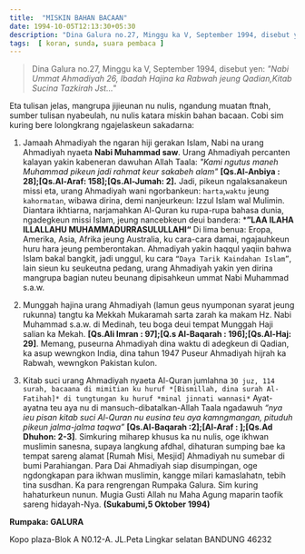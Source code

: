 ```yaml
---
title:  "MISKIN BAHAN BACAAN"
date: 1994-10-05T12:13:30+05:30
description: "Dina Galura no.27, Minggu ka V, September 1994, disebut yen: Nabi Ummat Ahmadiyah 26, Ibadah Hajina ka Rabwah jeung Qadian, Kitab Sucina Tazkirah Jst... " 
tags:  [ koran, sunda, suara pembaca ]
---
```


> Dina Galura no.27, Minggu ka V, September 1994, disebut yen: *"Nabi Ummat Ahmadiyah 26, Ibadah Hajina ka Rabwah jeung Qadian,Kitab Sucina Tazkirah Jst..."* 

Eta tulisan jelas, mangrupa jijieunan nu nulis, ngandung muatan ftnah, sumber tulisan nyabeulah, nu nulis katara miskin bahan bacaan.  Cobi sim kuring bere lolongkrang ngajelaskeun sakadarna: 

1. Jamaah Ahmadiyah the ngaran hiji gerakan Islam, Nabi na urang Ahmadiyah nyaeta **Nabi Muhammad saw**.  Urang Ahmadiyah percanten kalayan yakin kabeneran dawuhan Allah Taala: *"Kami ngutus maneh Muhammad pikeun jadi rahmat keur sakabeh alam"* **[Qs.Al-Anbiya : 28];[Qs.Al-Araf: 158];[Qs.Al-Jumah: 2].**  Jadi, pikeun ngalaksanakeun missi eta, urang Ahmadiyah wani ngorbankeun: `harta`,`waktu` jeung `kahormatan`, wibawa dirina, demi nanjeurkeun: Izzul Islam wal Mulimin.  Diantara ikhtiarna,  narjamahkan Al-Quran ku rupa-rupa bahasa dunia, ngadegkeun missi Islam, jeung nancebkeun deui bandera: ***”LAA ILAHA ILLALLAHU MUHAMMADURRASULULLAHI“** Di lima benua: Eropa, Amerika, Asia, Afrika jeung Australia, ku cara-cara damai, ngajauhkeun huru hara jeung pemberontakan.  Ahmadiyah yakin haqqul yaqiin bahwa Islam bakal bangkit, jadi unggul, ku cara `“Daya Tarik Kaindahan Islam”`, lain  sieun ku seukeutna pedang, urang Ahmadiyah yakin yen dirina mangrupa bagian nuteu beunang dipisahkeun ummat Nabi Muhammad s.a.w. 

2. Munggah hajina urang Ahmadiyah (lamun geus nyumponan syarat jeung rukunna) tangtu ka Mekkah Mukaramah sarta zarah ka makam Hz. Nabi Muhammad s.a.w. di Medinah, teu boga deui tempat  Munggah Haji salian ka Mekah. **[Qs.Ali Imran : 97];[Q.s Al-Baqarah : 196];[Qs.Al-Haj: 29]**. Memang, puseurna Ahmadiyah dina waktu di adegkeun di Qadian, ka asup wewngkon India, dina tahun 1947 Puseur Ahmadiyah hijrah ka Rabwah, wewngkon Pakistan kulon. 

3. Kitab suci urang Ahmadiyah nyaeta Al-Quran jumlahna `30 juz, 114 surah, bacaana di mimitian ku huruf *[Bismillah, dina surah Al-Fatihah]* di tungtungan ku huruf *minal jinnati wannasi*` Ayat-ayatna teu aya nu di mansuch-dibatalkan-Allah Taala ngadawuh  *“nya ieu pisan kitab suci Al-Quran nu eusina teu aya kamngmangan, pituduh pikeun jalma-jalma taqwa”* **[Qs.Al-Baqarah :2];[Al-Araf : ];[Qs.Ad Dhuhon: 2-3]**.  Simkuring miharep khusus ka nu nulis, oge ikhwan muslimin sanesna, supaya langkung afdhal, dihaturan sumping bae ka tempat sareng alamat [Rumah Misi, Mesjid] Ahmadiyah nu sumebar di bumi Parahiangan.   Para Dai Ahmadiyah siap disumpingan, oge ngdongkapan para ikhwan muslimin, kangge milari kamaslahatn, tebih tina  susdhan. Ka para rengrengan Rumpaka Galura. Sim kuring hahaturkeun nunun.  Mugia Gusti Allah nu Maha Agung maparin taofik sareng hidayah-Nya. **(Sukabumi,5 Oktober 1994)**	


**Rumpaka: GALURA**

Kopo plaza-Blok A N0.12-A. 
JL.Peta Lingkar selatan BANDUNG 46232

